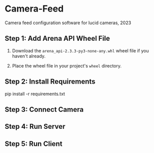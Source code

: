 # Camera-Feed
Camera feed configuration software for lucid cameras, 2023

## Step 1: Add Arena API Wheel File

1. Download the `arena_api-2.3.3-py3-none-any.whl` wheel file if you haven't already.

2. Place the wheel file in your project's `wheel` directory.

## Step 2: Install Requirements

pip install -r requirements.txt

## Step 3: Connect Camera

## Step 4: Run Server

## Step 5: Run Client
